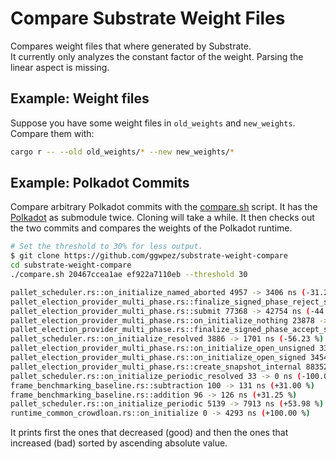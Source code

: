 # Compare Substrate Weight Files

Compares weight files that where generated by Substrate.  
It currently only analyzes the constant factor of the weight. Parsing the linear aspect is missing.

## Example: Weight files

Suppose you have some weight files in `old_weights` and `new_weights`. Compare them with:

```sh
cargo r -- --old old_weights/* --new new_weights/*
```

## Example: Polkadot Commits

Compare arbitrary Polkadot commits with the [compare.sh](compare.sh) script.   It has the [Polkadot](https://github.com/paritytech/polkadot) as submodule twice. 
Cloning will take a while. It then checks out the two commits and compares the weights of the Polkadot runtime.

```sh
# Set the threshold to 30% for less output.
$ git clone https://github.com/ggwpez/substrate-weight-compare
cd substrate-weight-compare
./compare.sh 20467ccea1ae ef922a7110eb --threshold 30

pallet_scheduler.rs::on_initialize_named_aborted 4957 -> 3406 ns (-31.29 %)
pallet_election_provider_multi_phase.rs::finalize_signed_phase_reject_solution 33389 -> 19348 ns (-42.05 %)
pallet_election_provider_multi_phase.rs::submit 77368 -> 42754 ns (-44.74 %)
pallet_election_provider_multi_phase.rs::on_initialize_nothing 23878 -> 12324 ns (-48.39 %)
pallet_election_provider_multi_phase.rs::finalize_signed_phase_accept_solution 50596 -> 25888 ns (-48.83 %)
pallet_scheduler.rs::on_initialize_resolved 3886 -> 1701 ns (-56.23 %)
pallet_election_provider_multi_phase.rs::on_initialize_open_unsigned 33568 -> 12320 ns (-63.30 %)
pallet_election_provider_multi_phase.rs::on_initialize_open_signed 34547 -> 12500 ns (-63.82 %)
pallet_election_provider_multi_phase.rs::create_snapshot_internal 8835233 -> 47360 ns (-99.46 %)
pallet_scheduler.rs::on_initialize_periodic_resolved 33 -> 0 ns (-100.00 %)
frame_benchmarking_baseline.rs::subtraction 100 -> 131 ns (+31.00 %)
frame_benchmarking_baseline.rs::addition 96 -> 126 ns (+31.25 %)
pallet_scheduler.rs::on_initialize_periodic 5139 -> 7913 ns (+53.98 %)
runtime_common_crowdloan.rs::on_initialize 0 -> 4293 ns (+100.00 %)
```
It prints first the ones that decreased (good) and then the ones that increased (bad) sorted by ascending absolute value.
